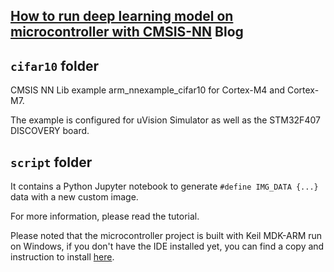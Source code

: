 ## [How to run deep learning model on microcontroller with CMSIS-NN](https://www.dlology.com/blog/how-to-run-deep-learning-model-on-microcontroller-with-cmsis-nn/) Blog

## `cifar10` folder

CMSIS NN Lib example arm_nnexample_cifar10 for
  Cortex-M4 and Cortex-M7.

The example is configured for uVision Simulator as well as the STM32F407 DISCOVERY board.


## `script` folder 
It contains a Python Jupyter notebook to generate  `#define IMG_DATA {...}` data with a new custom image.

For more information, please read the tutorial.

Please noted that the microcontroller project is built with Keil MDK-ARM run on Windows, if you don't have the IDE installed yet, you can find a copy and instruction to install [here](https://pan.baidu.com/s/1EYw5TofPFaihKQG1vCu0kQ).